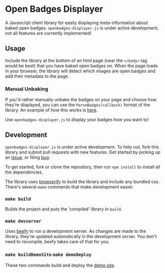 # Open Badges Displayer
A Javascript client library for easily displaying meta-information about baked open badges. `openbadges-displayer.js` is under active development, not all features are currently implemented!

## Usage

Include the library at the bottom of an html page (near the `</body>` tag would be best) that you have baked open badges on. When the page loads in your browser, the library will detect which images are open badges and add their metadata to the page.

### Manual Unbaking

If you'd rather manually unbake the badges on your page and choose how they're displayed, you can use the `ParseBadges(callback)` format of the library. An example of how this works is [here](https://github.com/cmcavoy/openbadges-displayer.js/blob/master/resources/demoApp.js).

Use `openbadges-displayer.js` to display your badges how you want to!

## Development

`openbadges-displayer.js` is under active development. To help out, fork this library and submit pull requests with new features. Get started by picking up an [issue](http://github.com/cmcavoy/openbadges-displayer.js/issues), or filing [bug](http://github.com/cmcavoy/openbadges-displayer.js/issues).

To get started, fork or clone the repository, then run `npm install` to install all the dependencies.

The library uses [browserify](http://browserify.org/) to build the library and include any bundled css. There's several `make` commands that make development easier.

### `make build`

Builds the project and puts the 'compiled' library in `build`.

### `make devserver`

Uses [beefy](http://didact.us/beefy/) to run a development server. As changes are made to the library, they're updated automatically in the development server. You don't need to recompile, beefy takes care of that for you.

### `make buildDemoSite` `make demoDeploy`

These two commands build and deploy the [demo site](http://cmcavoy.github.io/openbadges-displayer.js/).